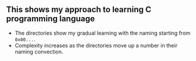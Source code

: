 ## This shows my approach to learning C programming language
* The directories show my gradual learning with the naming starting from `0x00...`.
* Complexity increases as the directories move up a number in their naming convection. 
